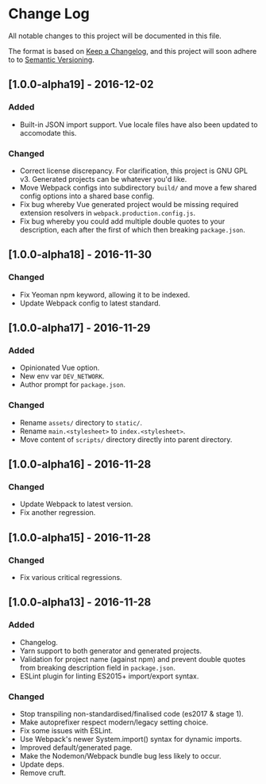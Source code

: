 # Change Log

All notable changes to this project will be documented in this file.

The format is based on [Keep a Changelog](http://keepachangelog.com/), and this project will soon adhere to to [Semantic Versioning](http://semver.org/).

## [1.0.0-alpha19] - 2016-12-02
### Added
- Built-in JSON import support. Vue locale files have also been updated to accomodate this.

### Changed
- Correct license discrepancy. For clarification, this project is GNU GPL v3. Generated projects can be whatever you'd like.
- Move Webpack configs into subdirectory `build/` and move a few shared config options into a shared base config.
- Fix bug whereby Vue generated project would be missing required extension resolvers in `webpack.production.config.js`.
- Fix bug whereby you could add multiple double quotes to your description, each after the first of which then breaking `package.json`.

## [1.0.0-alpha18] - 2016-11-30
### Changed
- Fix Yeoman npm keyword, allowing it to be indexed.
- Update Webpack config to latest standard.

## [1.0.0-alpha17] - 2016-11-29
### Added
- Opinionated Vue option.
- New env var `DEV_NETWORK`.
- Author prompt for `package.json`.

### Changed
- Rename `assets/` directory to `static/`.
- Rename `main.<stylesheet>` to `index.<stylesheet>`.
- Move content of `scripts/` directory directly into parent directory.

## [1.0.0-alpha16] - 2016-11-28
### Changed
- Update Webpack to latest version.
- Fix another regression.

## [1.0.0-alpha15] - 2016-11-28
### Changed
- Fix various critical regressions.

## [1.0.0-alpha13] - 2016-11-28
### Added
- Changelog.
- Yarn support to both generator and generated projects.
- Validation for project name (against npm) and prevent double quotes from breaking description field in `package.json`.
- ESLint plugin for linting ES2015+ import/export syntax.

### Changed
- Stop transpiling non-standardised/finalised code (es2017 & stage 1).
- Make autoprefixer respect modern/legacy setting choice.
- Fix some issues with ESLint.
- Use Webpack's newer System.import() syntax for dynamic imports.
- Improved default/generated page.
- Make the Nodemon/Webpack bundle bug less likely to occur.
- Update deps.
- Remove cruft.
